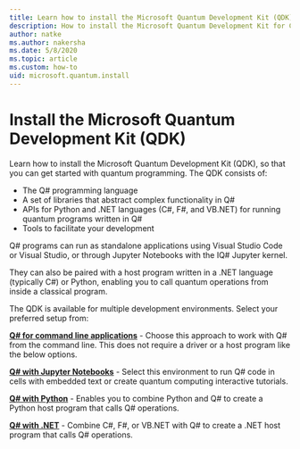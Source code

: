 ```yaml
---
title: Learn how to install the Microsoft Quantum Development Kit (QDK)
description: How to install the Microsoft Quantum Development Kit for C#, Python, and Jupyter Notebook environments.
author: natke
ms.author: nakersha
ms.date: 5/8/2020
ms.topic: article
ms.custom: how-to
uid: microsoft.quantum.install
---
```


# Install the Microsoft Quantum Development Kit (QDK)

Learn how to install the Microsoft Quantum Development Kit (QDK), so that you can get started with quantum programming. The QDK consists of:

- The Q# programming language
- A set of libraries that abstract complex functionality in Q#
- APIs for Python and .NET languages (C#, F#, and VB.NET) for running quantum programs written in Q#
- Tools to facilitate your development

Q# programs can run as standalone applications using Visual Studio Code or Visual Studio, or through Jupyter Notebooks with the IQ# Jupyter kernel.

They can also be paired with a host program written in a .NET language (typically C#) or Python, enabling you to call quantum operations from inside a classical program.

The QDK is available for multiple development environments. Select your preferred setup from:

[**Q# for command line applications**](xref:microsoft.quantum.install.standalone) - Choose this approach to work with Q# from the command line. This does not require a driver or a host program like the below options.

[**Q# with Jupyter Notebooks**](xref:microsoft.quantum.install.jupyter) - Select this environment to run Q# code in cells with embedded text or create quantum computing interactive tutorials. 

[**Q# with Python**](xref:microsoft.quantum.install.python) - Enables you to combine Python and Q# to create a Python host program that calls Q# operations.

[**Q# with .NET**](xref:microsoft.quantum.install.cs) - Combine C#, F#, or VB.NET with Q# to create a .NET host program that calls Q# operations.
